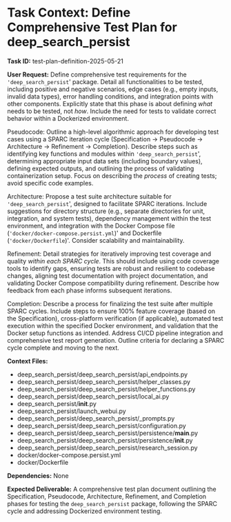 # Task Context: Define Comprehensive Test Plan for deep_search_persist

**Task ID:** test-plan-definition-2025-05-21

**User Request:**
Define comprehensive test requirements for the `'deep_search_persist`' package. Detail all functionalities to be tested, including positive and negative scenarios, edge cases (e.g., empty inputs, invalid data types), error handling conditions, and integration points with other components. Explicitly state that this phase is about defining *what* needs to be tested, not *how*. Include the need for tests to validate correct behavior within a Dockerized environment.

Pseudocode: Outline a high-level algorithmic approach for developing test cases using a SPARC iteration cycle (Specification -> Pseudocode -> Architecture -> Refinement -> Completion). Describe steps such as identifying key functions and modules within `'deep_search_persist`', determining appropriate input data sets (including boundary values), defining expected outputs, and outlining the process of validating containerization setup. Focus on describing the *process* of creating tests; avoid specific code examples.

Architecture: Propose a test suite architecture suitable for `'deep_search_persist`', designed to facilitate SPARC iterations. Include suggestions for directory structure (e.g., separate directories for unit, integration, and system tests), dependency management within the test environment, and integration with the Docker Compose file (`'docker/docker-compose.persist.yml`)' and Dockerfile (`'docker/Dockerfile`)'. Consider scalability and maintainability.

Refinement: Detail strategies for iteratively improving test coverage and quality *within each SPARC cycle*. This should include using code coverage tools to identify gaps, ensuring tests are robust and resilient to codebase changes, aligning test documentation with project documentation, and validating Docker Compose compatibility during refinement. Describe how feedback from each phase informs subsequent iterations.

Completion: Describe a process for finalizing the test suite after multiple SPARC cycles. Include steps to ensure 100% feature coverage (based on the Specification), cross-platform verification (if applicable), automated test execution within the specified Docker environment, and validation that the Docker setup functions as intended. Address CI/CD pipeline integration and comprehensive test report generation. Outline criteria for declaring a SPARC cycle complete and moving to the next.

**Context Files:**
- deep_search_persist/deep_search_persist/api_endpoints.py
- deep_search_persist/deep_search_persist/helper_classes.py
- deep_search_persist/deep_search_persist/helper_functions.py
- deep_search_persist/deep_search_persist/local_ai.py
- deep_search_persist/__init__.py
- deep_search_persist/launch_webui.py
- deep_search_persist/deep_search_persist/_prompts.py
- deep_search_persist/deep_search_persist/configuration.py
- deep_search_persist/deep_search_persist/persistence/__main__.py
- deep_search_persist/deep_search_persist/persistence/__init__.py
- deep_search_persist/deep_search_persist/research_session.py
- docker/docker-compose.persist.yml
- docker/Dockerfile

**Dependencies:** None

**Expected Deliverable:** A comprehensive test plan document outlining the Specification, Pseudocode, Architecture, Refinement, and Completion phases for testing the `deep_search_persist` package, following the SPARC cycle and addressing Dockerized environment testing.
